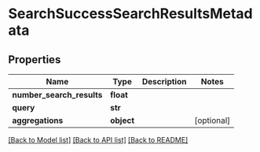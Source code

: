 # SearchSuccessSearchResultsMetadata

## Properties
Name | Type | Description | Notes
------------ | ------------- | ------------- | -------------
**number_search_results** | **float** |  | 
**query** | **str** |  | 
**aggregations** | **object** |  | [optional] 

[[Back to Model list]](../README.md#documentation-for-models) [[Back to API list]](../README.md#documentation-for-api-endpoints) [[Back to README]](../README.md)


